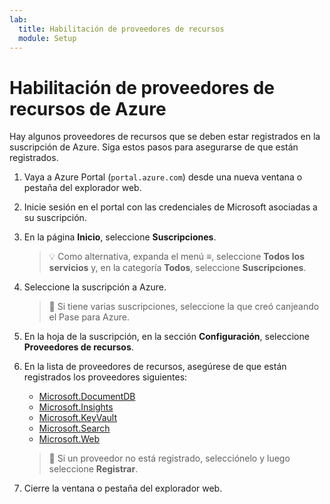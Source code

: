 ```yaml
---
lab:
  title: Habilitación de proveedores de recursos
  module: Setup
---
```


# Habilitación de proveedores de recursos de Azure

Hay algunos proveedores de recursos que se deben estar registrados en la suscripción de Azure. Siga estos pasos para asegurarse de que están registrados.

1. Vaya a Azure Portal (``portal.azure.com``) desde una nueva ventana o pestaña del explorador web.

1. Inicie sesión en el portal con las credenciales de Microsoft asociadas a su suscripción.

1. En la página **Inicio**, seleccione **Suscripciones**.

    > &#128161; Como alternativa, expanda el menú **&#8801;**, seleccione **Todos los servicios** y, en la categoría **Todos**, seleccione **Suscripciones**.

1. Seleccione la suscripción a Azure.

    > &#128221; Si tiene varias suscripciones, seleccione la que creó canjeando el Pase para Azure.

1. En la hoja de la suscripción, en la sección **Configuración**, seleccione **Proveedores de recursos**.

1. En la lista de proveedores de recursos, asegúrese de que están registrados los proveedores siguientes:
    - [Microsoft.DocumentDB][docs.microsoft.com/azure/templates/microsoft.documentdb/databaseaccounts]
    - [Microsoft.Insights][docs.microsoft.com/azure/templates/microsoft.insights/components]
    - [Microsoft.KeyVault][docs.microsoft.com/azure/templates/microsoft.keyvault/vaults]
    - [Microsoft.Search][docs.microsoft.com/azure/templates/microsoft.search/searchservices]
    - [Microsoft.Web][docs.microsoft.com/azure/templates/microsoft.web/sites]

    > &#128221; Si un proveedor no está registrado, selecciónelo y luego seleccione **Registrar**.

1. Cierre la ventana o pestaña del explorador web.

[docs.microsoft.com/azure/templates/microsoft.documentdb/databaseaccounts]: https://docs.microsoft.com/azure/templates/microsoft.documentdb/databaseaccounts
[docs.microsoft.com/azure/templates/microsoft.insights/components]: https://docs.microsoft.com/azure/templates/microsoft.insights/components
[docs.microsoft.com/azure/templates/microsoft.keyvault/vaults]: https://docs.microsoft.com/azure/templates/microsoft.keyvault/vaults
[docs.microsoft.com/azure/templates/microsoft.search/searchservices]: https://docs.microsoft.com/azure/templates/microsoft.search/searchservices
[docs.microsoft.com/azure/templates/microsoft.web/sites]: https://docs.microsoft.com/azure/templates/microsoft.web/sites
